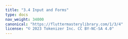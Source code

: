 ```yaml
---
title: "3.4 Input and Forms"
type: docs
nav_weight: 34000
canonical: "https://fluttermasterylibrary.com/1/3/4"
license: "© 2023 Tokenizer Inc. CC BY-NC-SA 4.0"
---
```

